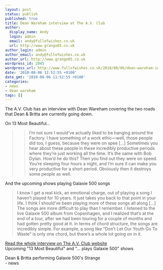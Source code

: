 ```yaml
---
layout: post
status: publish
published: true
title: Dean Wareham interview at The A.V. Club
author:
  display_name: Andy
  login: admin
  email: andy@fullofwishes.co.uk
  url: http://www.grange85.co.uk
author_login: admin
author_email: andy@fullofwishes.co.uk
author_url: http://www.grange85.co.uk
wordpress_id: 2045
wordpress_url: http://www.fullofwishes.co.uk/2010/08/06/dean-wareham-interview-at-the-a-v-club/
date: '2010-08-06 12:52:55 +0100'
date_gmt: '2010-08-06 11:52:55 +0100'
categories:
- news
- dean wareham
tags: []
---
```

<div>The A.V. Club has an interview with Dean Wareham covering the two roads that Dean &amp; Britta are currently going down.
<p />On 13 Most Beautiful...<br />
<blockquote>
<blockquote class="gmail_quote"> I’m not sure I would’ve actually liked to be hanging around the Factory. I have something of a work ethic—well, those people did too, I guess, because they were on spee [...] Sometimes you hear about these people in these incredibly productive periods where they’re just working all the time. It’s the same with Bob Dylan. How’d he do this? Then you find out they were on speed. You’re sleeping four hours a night, and I’m sure it can make you very productive for a short period. Obviously then it destroys some people as well. </p></blockquote>
</blockquote>
<p>And the upcoming shows playing Galaxie 500 songs<br />
<blockquote class="gmail_quote"> I know I get a real kick, an emotional charge, out of playing a song I haven’t played for 10 years. It just takes you back to that point in your life. I think I should’ve been playing more of these songs all along [...] <br /> The songs are more difficult to play than I remember. I listened to the live Galaxie 500 album from Copenhagen, and I realized that’s at the end of a tour, after we had been touring for a couple of months and had gotten pretty good at it. In terms of chord structure, the songs are incredibly simple. For example, a song like “Don’t Let Our Youth Go To Waste” is only one chord, but there’s a whole lot going on in it. </p></blockquote>
<p><a href="http://www.avclub.com/articles/dean-wareham,43887/">Read the whole interview on The A.V. Club website</a><br /><span class="removed_link" title="http://db.fullofwishes.co.uk/upcoming/dean_and_britta/">Upcoming &quot;13 Most Beautiful&quot; and &quot;... plays Galaxie 500&quot; shows</span>
<p /> Dean &amp; Britta performing Galaxie 500&#039;s Strange<br /> 
- news
</p></div>
